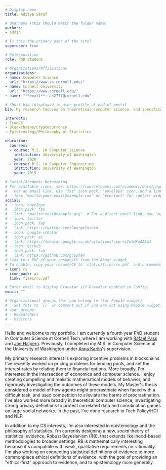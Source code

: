 ```yaml
---
# Display name
title: Aditya Saraf

# Username (this should match the folder name)
authors:
- admin

# Is this the primary user of the site?
superuser: true

# Role/position
role: PhD student

# Organizations/Affiliations
organizations:
- name: Computer Science
  url: "https://www.cs.cornell.edu/"
- name: Cornell University
  url: "https://www.cornell.edu/"
- name: "**email**: as2777@cornell.edu"

# Short bio (displayed in user profile at end of posts)
bio: My research focuses on theoretical computer science, and specifically the intersection between computer science and economics.

interests:
- EconCS
- Blockchains/Cryptocurrency
- Epistemology/Philosophy of Statistics

education:
  courses:
  - course: M.S. in Computer Science
    institution: University of Washington
    year: 2020
  - course: B.S. in Computer Engineering
    institution: University of Washington
    year: 2019

# Social/Academic Networking
# For available icons, see: https://sourcethemes.com/academic/docs/page-builder/#icons
#   For an email link, use "fas" icon pack, "envelope" icon, and a link in the
#   form "mailto:your-email@example.com" or "#contact" for contact widget.
social:
# - icon: envelope
#   icon_pack: fas
#   link: "mailto:test@example.org"  # For a direct email link, use "mailto:test@example.org".
# - icon: twitter
#   icon_pack: fab
#   link: https://twitter.com/GeorgeCushen
# - icon: google-scholar
#   icon_pack: ai
#   link: https://scholar.google.co.uk/citations?user=sIwtMXoAAAAJ
# - icon: github
#   icon_pack: fab
#   link: https://github.com/gcushen
# Link to a PDF of your resume/CV from the About widget.
# To enable, copy your resume/CV to `static/files/cv.pdf` and uncomment the lines below.
- icon: cv
  icon_pack: ai
  link: files/cv.pdf

# Enter email to display Gravatar (if Gravatar enabled in Config)
email: ""

# Organizational groups that you belong to (for People widget)
#   Set this to `[]` or comment out if you are not using People widget.
# user_groups:
# - Researchers
# - Visitors
---
```


Hello and welcome to my portfolio. I am currently a fourth year PhD student in Computer Science at Cornell Tech, where I am working with [Rafael Pass](https://www.cs.cornell.edu/~rafael/) and [Joe Halpern](https://www.cs.cornell.edu/home/halpern/). Previously, I completed my M.S. in Computer Science at the University of Washington under [Anna Karlin](https://homes.cs.washington.edu/~karlin/)'s supervision.

My primary research interest is exploring incentive problems in blockchains. I've recently worked on pricing problems for lending pools, and set the interest rates by relating them to financial options. More broadly, I'm interested in the intersection of economics and computer science. I enjoy creating compelling and realistic mathematical models of behavior, and rigorously investigating the outcomes of these models. My Master's thesis considered a model of how agents might procrastinate when faced with a difficult task, and used competition to alleviate the harms of procrastination. I've also worked more broadly in theoretical computer science, investigating strong privacy definitions to protect correlated data and coordination games on large social networks. In the past, I've done research in Tech Policy/HCI and NLP.
<!-- I've recently worked on mechanisms for Bayesian differential privacy, a stronger version of the well-studied differential privacy that better protects correlated data. I have also investigated a unique property testing setting for graph properties, where the input graph was *hidden* by an oracle. Some graph properties are efficiently certifiable in this setting; we provided a partial classification. In the past, I've done research in Tech Policy/HCI and Natural Language Processing. -->

In addition to my CS interests, I'm also interested in epistemology and the philosophy of statistics. I'm currently designing a new, *social* theory of statistical evidence, Robust Bayesianism (RB), that extends likelihood-based methodologies to broader settings. RB is mathematically interesting because it's compatible with weak, qualitative requirements on rationality. I'm also working on connecting statistical definitions of evidence to more commonplace ethical definitions of evidence, with the goal of providing an "ethics-first" approach to evidence, and to epistemology more generally.
